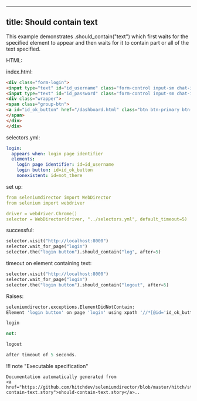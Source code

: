 
---
title: Should contain text
---



This example demonstrates .should_contain("text") which first waits
for the specified element to appear and then waits for it to contain
part or all of the text specified.



HTML:



index.html:

```html
<div class="form-login">
<input type="text" id="id_username" class="form-control input-sm chat-input" placeholder="username" /></br>
<input type="text" id="id_password" class="form-control input-sm chat-input" placeholder="password" /></br>
<div class="wrapper">
<span class="group-btn">
<a id="id_ok_button" href="/dashboard.html" class="btn btn-primary btn-md">login <i class="fa fa-sign-in"></i></a>
</span>
</div>
</div>

```





selectors.yml:

```yaml
login:
  appears when: login page identifier
  elements:
    login page identifier: id=id_username
    login button: id=id_ok_button
    nonexistent: id=not_there

```

set up:

```yaml
from seleniumdirector import WebDirector
from selenium import webdriver

driver = webdriver.Chrome()
selector = WebDirector(driver, "../selectors.yml", default_timeout=5)

```




successful:




```python
selector.visit("http://localhost:8000")
selector.wait_for_page("login")
selector.the("login button").should_contain("log", after=5)

```






timeout on element containing text:




```python
selector.visit("http://localhost:8000")
selector.wait_for_page("login")
selector.the("login button").should_contain("logout", after=5)

```


Raises:

```python
seleniumdirector.exceptions.ElementDidNotContain:
Element 'login button' on page 'login' using xpath '//*[@id='id_ok_button']' contained:

login

not:

logout

after timeout of 5 seconds.
```










!!! note "Executable specification"

    Documentation automatically generated from 
    <a href="https://github.com/hitchdev/seleniumdirector/blob/master/hitch/story/should-contain-text.story">should-contain-text.story</a>..

